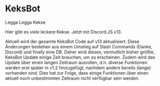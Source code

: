 # KeksBot
Legga Legga Kekse

Hier gibt es viele leckere Kekse. Jetzt mit Discord.JS v13.

Aktuell wird der gesamte KeksBot Code auf v13 aktualisiert. Diese Änderungen bestehen aus einem Umstieg auf Slash Commands (Danke, Discord) und finally eine DB. Daher wird dieses, vermutlich bisher größte, KeksBot Update einige Zeit brauchen, um zu erscheinen. Zudem wird das Update über einen langen Zeitraum ausrollen, d.h. diverse Funktionen werden erst später in v1.2 hinzugefügt, nachdem andere bereits (lange) vorhanden sind. Dies hat zur Folge, dass einige Funktionen über einen aktuell noch unbestimmten Zeitraum nicht verfügbar sein werden.
